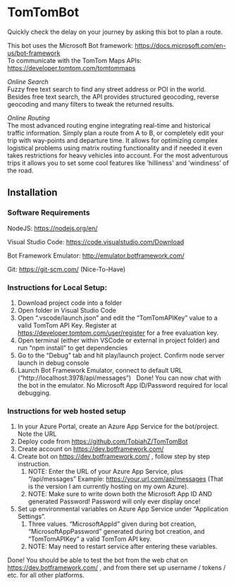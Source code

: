 # TomTomBot

Quickly check the delay on your journey by asking this bot to plan a route. 

This bot uses the Microsoft Bot framework: https://docs.microsoft.com/en-us/bot-framework  
To communicate with the TomTom Maps APIs: https://developer.tomtom.com/tomtommaps

*Online Search*  
Fuzzy free text search to find any street address or POI in the world. Besides free text search, the API provides structured geocoding, reverse geocoding and many filters to tweak the returned results. 

*Online Routing*  
The most advanced routing engine integrating real-time and historical traffic information. Simply plan a route from A to B, or completely edit your trip with way-points and departure time. It allows for optimizing complex logistical problems using matrix routing functionality and if needed it even takes restrictions for heavy vehicles into account. For the most adventurous trips it allows you to set some cool features like 'hilliness' and 'windiness' of the road. 


## Installation
### Software Requirements
NodeJS: https://nodejs.org/en/

Visual Studio Code: https://code.visualstudio.com/Download

Bot Framework Emulator: http://emulator.botframework.com/

Git: https://git-scm.com/ (Nice-To-Have)

### Instructions for Local Setup: 

1. Download project code into a folder
2. Open folder in Visual Studio Code
3. Open “.vscode/launch.json” and edit the “TomTomAPIKey” value to a valid TomTom API Key. Register at https://developer.tomtom.com/user/register for a free evaluation key. 
4. Open terminal (either within VSCode or external in project folder) and run “npm install” to get dependencies
5. Go to the “Debug” tab and hit play/launch project. Confirm node server launch in debug console
6. Launch Bot Framework Emulator, connect to default URL (“http://localhost:3978/api/messages”)
 
Done! You can now chat with the bot in the emulator. No Microsoft App ID/Password required for local debugging.

### Instructions for web hosted setup

1. In your Azure Portal, create an Azure App Service for the bot/project. Note the URL
2. Deploy code from https://github.com/TobiahZ/TomTomBot 
3. Create account on https://dev.botframework.com/
4. Create bot on https://dev.botframework.com/ , follow step by step instruction. 
	1. NOTE: Enter the URL of your Azure App Service, plus “/api/messages” Example: https://your.url.com/api/messages (That is the version I am currently hosting on my own Azure).
	2. NOTE: Make sure to write down both the Microsoft App ID AND generated Password! Password will only ever display once!
5. Set up environmental variables on Azure App Service under “Application Settings”. 
	1. Three values. “MicrosoftAppId” given during bot creation, “MicrosoftAppPassword” generated during bot creation, and “TomTomAPIKey” a valid TomTom API key.
	2. NOTE: May need to restart service after entering these variables.

Done! You should be able to test the bot from the web chat on https://dev.botframework.com/ , and from there set up username / tokens / etc. for all other platforms.
 
